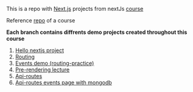 This is a repo with [Next.js](https://nextjs.org/) projects from nextJs [course](https://ua.udemy.com/course/nextjs-react-the-complete-guide/learn/lecture/25145028#overview)

Reference [repo](https://github.com/mschwarzmueller/nextjs-course-code) of a course

**Each branch contains diffrents demo projects created throughout this course**

1. [Hello nextjs project](https://github.com/kujo205/nextjs/tree/01-demo)
2. [Routing](https://github.com/kujo205/nextjs/tree/02-routing)
3. [Events demo (routing-practice)](https://github.com/kujo205/nextjs/tree/02-routing-practice)
4. [Pre-rendering lecture](https://github.com/kujo205/nextjs/tree/03-pre-rendering)
5. [Api-routes](https://github.com/kujo205/nextjs/tree/05-api-routes)
6. [Api-routes events page with mongodb](https://github.com/kujo205/nextjs/tree/05-api-routes-events-page)
